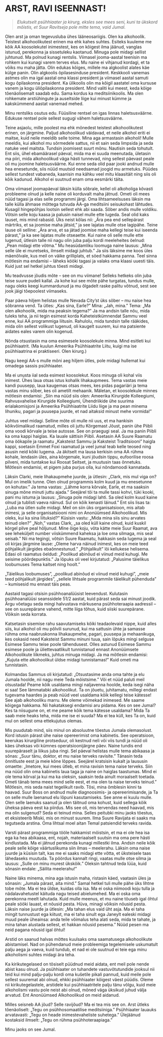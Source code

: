 # ARST, RAVI ISEENNAST!

> *Elukutselt psühhiaater ja kirurg, eksles see mees seni, kuni ta ükskord mõistis, et Suur Ravitseja pole mitte tema, vaid Jumal.*

Olen arst ja oman tegevusluba ühes lääneosariigis. Olen ka alkohoolik. Teistest alkohoolikutest erinen ma ehk kahes suhtes. Esiteks kuuleme me kõik AA koosolekutel inimestest, kes on kõigest ilma jäänud, vanglas istunud, perekonna ja sissetuleku kaotanud. Minuga pole midagi sellist juhtunud. Ma polnud kunagi rentslis. Viimasel jooma-aastal teenisin ma rohkem kui kunagi varem terves elus. Mu naine ei vihjanud kordagi, et ta võiks mu maha jätta. Olin edukas kõiges, millele ma algkoolist alates käe külge panin. Olin algkoolis õpilasesinduse president. Keskkooli vanemas astmes olin ma igal aastal oma klassi president ja viimasel aastal samuti kogu õpilaskonna president. Ka ülikoolis olin ma kõigil aastatel oma kursuse vanem ja kogu üliõpilaskonna president. Mind valiti kui meest, keda kõige tõenäolisemalt saadab edu. Sama kordus ka meditsiinikoolis. Ma olen rohkemate arstiühingute ja auseltside liige kui minust kümme ja kakskümmend aastat vanemad mehed.

Minu rentsliks osutus edu. Füüsiline rentsel on igas linnas haletsusväärne. Edukuse rentsel pole sellest sugugi vähem haletsusväärne.

Teine asjaolu, mille poolest ma ehk mõnedest teistest alkohoolikutest erinen, on järgmine. Paljud alkohoolikud väidavad, et neile alkohol eriti ei maitse, kuid neile meeldib selle toime. Mina aga armastasin alkoholi! Mulle meeldis, kui alkohol mu sõrmedele sattus, nii et sain seda limpsida ja seda natuke veel maitsta. Tundsin joomisest suurt mõnu. Nautisin seda tohutult. Ent siis, ühel ebamäärasel päeval, mida ma ei suuda meenutada, ületasin ma piiri, mida alkohoolikud väga hästi tunnevad, ning sellest päevast peale oli mu joomine haletsusväärne. Kui enne seda olid paar jooki andnud mulle hea enesetunde, siis nüüd muutsid needsamad joogid mu armetuks. Püüdes sellest tundest vabaneda, kaanisin ma kähku veel mitu klaasitäit ning siis oli kõik kadunud. Alkohol ei suutnud enam oma eesmärki täita.

Oma viimasel joomapäeval läksin külla sõbrale, kellel oli alkoholiga kõvasti probleeme olnud ja kelle naine oli korduvalt maha jätnud. Ometi oli mees nüüd tagasi ja elas selle programmi järgi. Oma lihtsameelsuses läksin ma talle külla ähmase mõttega tutvuda AA-ga meditsiini seisukohast lähtudes. Kusagil hingepõhjas lootsin sellest ehk abi saada. Sõber andis mulle voldiku. Võtsin selle koju kaasa ja palusin naisel mulle ette lugeda. Seal olid kaks lauset, mis mind rabasid. Üks neist kõlas nii: „Ära pea end sellepärast märtriks, et sa joomise maha jätsid,” ja see lajatas mulle otse lagipähe. Teine lause oli selline: „Ära arva, et sa jätad joomise maha kellegi teise kui iseenda pärast,” ja ka see lajatas mulle otseaette. Kui naine oli selle mulle ette lugenud, ütlesin talle nii nagu olin juba palju kordi meeleheites öelnud: „Pean midagi ette võtma.” Mu heasüdamliku loomuga naine lausus: „Mina selle üle ei muretseks, ilmselt midagi juhtub.” Ja siis läksime me koos üles mäenõlvale, kus meil on väike grilliplats, et söed hakkama panna. Teel sinna mõtlesin ma endamisi – läheks kööki tagasi ja valaks oma klaasi uuesti täis. Kuid just sel hetkel juhtus tõesti midagi.

Mu teadvusse jõudis mõte – see on mu viimane! Selleks hetkeks olin juba teise suure pudeli kallal. Ja kohe kui see mõte pähe turgatas, tundus mulle, nagu oleks keegi kummardunud ja mu õlgadelt raske palitu võtnud, sest see jook jäigi tõepoolest viimaseks.

Paar päeva hiljem helistas mulle Nevada City’st üks sõber – mu naise hea sõbranna vend. Ta ütles: „Kas sina, Earle?” Mina: „Jah, mina.” Tema: „Ma olen alkohoolik, mida ma peaksin tegema?” Ja ma andsin talle nõu, mida tuleks teha, ja nii tegin esimest korda Kaheteistkümnendat Sammu veel enne, kui AA programmiga liitusin. Rahulolu, mida tundsin talle rääkides, mida olin sellest volikust lugenud, oli kaugelt suurem, kui ma patsiente aidates eales varem olin kogenud.

Nõnda otsustasin ma oma esimesele koosolekule minna. Mind esitleti kui psühhiaatrit. (Ma kuulun Ameerika Psühhiaatrite Liitu, kuigi ma ise psühhiaatrina ei praktiseeri. Olen kirurg.)

Nagu keegi AA-s mulle mõni aeg hiljem ütles, pole midagi hullemat kui omadega sassis psühhiaater.

Ma ei unusta iial seda esimest koosolekut. Koos minuga oli kohal viis inimest. Ühes laua otsas istus kohalik lihakaupmees. Tema vastas meie kandi puusepp, laua kaugemas otsas mees, kes pidas pagariäri ja tema vastas minu sõber, kes oli ametilt mehaanik. Mäletan, et koosolekule minnes mõtlesin endamisi: „Siin ma nüüd siis olen: Ameerika Kirurgide Kolleegiumi, Rahvusvahelise Kirurgide Kolleegiumi, Ühendriikide ühe suurima erialakomisjoni ja Ameerika Psühhiaatrite Liidu liige ja ma pean minema lihuniku, pagari ja puusepa juurde, et nad aitaksid minust mehe vormida!”

Juhtus veel midagi. Selline mõte oli mulle nii uus, et ma hankisin kõikvõimalikud raamatud, milles oli juttu Kõrgemast Jõust, panin ühe Piibli oma voodi kõrvale ja teise autosse. See on praegugi seal. Ja ma panin Piibli ka oma kappi haiglas. Ka lauale sättisin Piibli. Asetasin AA Suure Raamatu oma öökapile ja raamatu „Kaksteist Sammu ja Kaksteist Traditsiooni” haigla kappi, soetasin Emmet Foxi raamatud ja veel jumal teab kelle teosed ning asusin neid kõiki lugema. Ja äkitselt ma lausa kerkisin oma AA rühma kohale, lendasin üles, aina kõrgemale, kuni jõudsin tippu, eufoorilise roosa pilveni, mida tuntakse kui Roosat Seitset, ja muutusin taas õnnetuks. Mõtlesin endamisi, et pigem juba purjus olla, kui nõndamoodi kannatada.

Läksin Clarki, meie lihakaupmehe juurde, ja ütlesin: „Clark, mis mul viga on? Mul on imelik tunne. Olen olnud programmis kolm kuud ja mu enesetunne on kohutav.” Ja tema vastas: „Lähme korra kõrvale, Earle, et ma saaksin sinuga mõne minuti juttu ajada.” Seejärel tõi ta mulle tassi kohvi, tüki kooki, pani mu istuma ja lausus: „Sinuga pole midagi lahti. Sa oled kolm kuud kaine olnud ja tublisti vaeva näinud. Sul on kõik kenasti läinud.” Ent siis lisas ta: „Luba ma ütlen sulle midagi. Meil on siin üks organisatsioon, mis aitab inimesi, ja selle organisatsiooni nimi on Anonüümsed Alkohoolikud. Mis oleks, kui ka sina liituksid?” Küsisin vastu: „Mida mina siis sinu arvates teinud olen?” „Noh,” vastas Clark, „sa oled küll kaine olnud, kuid kuskil kõrgel pilve peal hõljunud. Mine õige koju, võta kätte meie Suur Raamat, ava see leheküljelt number viiskümmend kaheksa ja loe oma silmaga, mis seal seisab.” Nii ma tegingi, võtsin Suure Raamatu, hakkasin seda lugema ja seal oli kirjas järgmine lause: „Oleme harva näinud inimest, kes on meie teed põhjalikult järgides ebaõnnestunud.” „Põhjalikult” lõi kellukese helisema. Edasi oli raamatus öeldud: „Poolikud abinõud ei viinud meid kuhugi. Me seisime pöördepunktis.” Ja lõpuks oli veel kirjutatud: „Palusime täielikus loobumuses Tema kaitset ning hoolt.”

„Täielikus loobumuses”, „poolikud abinõud ei viinud meid kuhugi”, „meie teed põhjalikult järgides”, „sellele lihtsale programmile täielikult pühenduda” – kumisesid mu ennast täis peas.

Aastaid tagasi otsisin psühhoanalüüsist leevendust. Kulutasin psühhoanalüüsi seanssidele 51/2 aastat, kuid pärast seda sai minust joodik. Ärgu võetagu seda mingi halvustava märkusena psühhoteraapia aadressil – see on suurepärane vahend, mitte liiga tõhus, kuid siiski suurepärane. Võiksin seda korrata.

Katsetasin sisemise rahu saavutamiseks kõiki teadaolevaid nippe, kuid alles siis, kui alkohol oli mu põlvili surunud, kui ma sattusin ühte ja samasse rühma oma naabruskonna lihakaupmehe, pagari, puusepa ja mehaanikuga, kes oskasid need Kaksteist Sammu minuni tuua, sain lõpuks mingi selguse Esimese Sammu teise poole tähendusest. Olles astunud Esimese Sammu esimese poole ja üliettevaatlikult tunnistanud ennast Anonüümsete Alkohoolikute liikmeks, juhtus minuga midagi. Ja ma mõtlesin endamisi: „Kujuta ette alkohoolikut üldse midagi tunnistamas!” Kuid ometi ma tunnistasin.

Kolmandas Sammus oli kirjutatud: „Otsustasime anda oma tahte ja elu Jumala hoolde, nii nagu meie Teda mõistsime.” Või et nüüd paluti meil otsustada! Peame kõik usaldama mingi naljavenna hoolde, keda isegi näha ei saa! See lämmatabki alkohoolikut. Ta on jõuetu, juhitamatu, millegi endast tugevama haardes ja peab nüüd veel usaldama kõik kellegi teise kätesse! See ajab alkohooliku marru. Me oleme võimekad inimesed. Me saame kõigega hakkama. Nii hakataksegi endamisi aru pidama. Kes on see Jumal? Kes ta niisugune on, et me peame kõik tema kätesse usaldama? Mida Ta saab meie heaks teha, mida me ise ei suuda? Ma ei tea küll, kes Ta on, kuid mul on sellest oma ettekujutus olemas.

Mis puudutab mind, siis minul on absoluutne tõestus Jumala olemasolust. Kord istusin pärast ühe naise opereerimist oma kabinetis. See operatsioon, keerukas kirurgiline protseduur, oli kestnud neli või viis tundi ja nüüd oli käes üheksas või kümnes operatsioonijärgne päev. Naine tundis end suurepäraselt ja liikus juba ringi. Sel päeval helistas mulle tema abikaasa ja sõnas: „Suur tänu, doktor, et mu naise terveks ravisite.” Tänasin teda õnnitluste eest ja meie kõne lõppes. Seejärel kratsisin kukalt ja laususin omaette: „Imetore, kui mees ütleb, et mina ravisin tema naise terveks. Siin ma nüüd olin oma kabinetis laua taga ja naine on haiglas taastumas. Mind ei ole tema kõrval ja kui ma ka oleksin, saaksin teda ainult moraalselt toetada. Ometi tänab tema mees mind selle eest, et ma olen ta naise terveks teinud.” Mõtlesin, mis seda naist tegelikult ravib. Tõsi, mina õmblesin kinni ta haavad. Suur Boss on andnud mulle diagnoosimis- ja opereerimisande, ja Ta on selle mulle laenanud elu lõpuni kasutamiseks. See anne ei kuulu mulle. Olen selle laenuks saanud ja olen täitnud oma kohust, kuid sellega kõik üheksa päeva eest ka piirdus. Mis see oli, mis tervendas need haavad, mis ma olin sulgenud? Seda ei teinud mina. Selles peitubki minu jaoks tõestus, et eksisteerib Miski, mis on minust suurem. Ilma Suure Ravijata ei saaks ma tegutseda arstina. Oma lihtsal moel aitan Temal patsiendid terveks ravida.

Varsti pärast programmiga tööle hakkamist mõistsin, et ma ei ole hea isa ega ka hea abikaasa, ent, nojah, materiaalselt suutsin ma oma pere hästi kindlustada. Ma ei jätnud perekonda kunagi millestki ilma. Andsin neile kõik peale selle kõige väärtuslikuma siin ilmas – meelerahu. Läksin oma naise juurde ja küsisin talt, kas me ei saaks midagi ette võtta, et üksteisele taas lähedaseks muutuda. Ta pöördus kannalt ringi, vaatas mulle otse silma ja lausus: „Sulle on minu murest ükskõik.” Oleksin tahtnud teda lüüa, kuid sõnasin endale: „Säilita meelerahu!”

Naine läks minema, mina aga istusin maha, ristasin käed, vaatasin üles ja sõnasin: „Jumala pärast, aita mind.” Samal hetkel tuli mulle pähe üks lihtne tobe mõte. Ma ei tea üldse, kuidas olla isa. Ma ei oska niimoodi koju tulla ja nädalavahetustel käituda nagu teised abielumehed. Ma ei oska oma perekonna meelt lahutada. Kuid mulle meenus, et mu naine tõuseb igal õhtul peale sööki lauast, et nõusid pesta. Hüva, minagi võiksin nõusid pesta. Läksin naise juurde ja ütlesin: „Ma tahan elus vaid üht asja. Ma ei taha mingit tunnustust ega kiitust, ma ei taha sinult ega Janeylt ealeski midagi muud peale üheainsa: anda teile võimalus teha alati seda, mida te tahate, ja mina tahan alustada sellest, et hakkan nõusid pesema.” Nüüd pesen ma neid pagana nõusid igal õhtul!

Arstid on saanud halvas mõttes kuulsaks oma saamatusega alkohoolikute abistamisel. Nad on pühendanud meie probleemiga tegelemisele uskumatult palju aega ja vaeva, kuid tundub, et nad ei ole suutnud ei teie ega minu alkoholismi suhtes midagi ära teha.

Ka kirikutegelased on tõsiselt püüdnud meid aidata, ent meil pole nende abist kasu olnud. Ja psühhiaater on tuhandete vastuvõtutundide jooksul nii teid kui mind palju-palju kordi oma kušetile pikali pannud, kuid meile pole sellest suuremat abi olnud, ehkki psühhiaater kõigest väest püüdis. Oleme nii kirikutegelastele, arstidele kui psühhiaatritele palju tänu võlgu, kuid meie alkoholismi vastu pole neist abi olnud, mõned väga üksikud juhud välja arvatud. Ent Anonüümsed Alkohoolikud on meid aidanud.

Milles seisneb AA jõud? Selle ravijõud? Ma ei tea mis see on. Arst ütleks tõenäoliselt: „Tegu on psühhosomaatilise meditsiiniga.” Psühhiaater lauauks arvatavasti: „Tegu on heade inimestevaheliste suhetega.” Ülejäänud kostaksid ilmselt: „Tegu on rühma psühhoteraapiaga.”

Minu jaoks on see Jumal.
